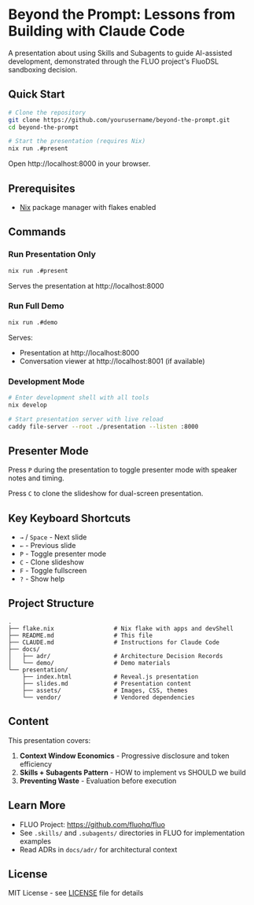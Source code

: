 # Beyond the Prompt: Lessons from Building with Claude Code

A presentation about using Skills and Subagents to guide AI-assisted development, demonstrated through the FLUO project's FluoDSL sandboxing decision.

## Quick Start

```bash
# Clone the repository
git clone https://github.com/yourusername/beyond-the-prompt.git
cd beyond-the-prompt

# Start the presentation (requires Nix)
nix run .#present
```

Open http://localhost:8000 in your browser.

## Prerequisites

- [Nix](https://nixos.org/download.html) package manager with flakes enabled

## Commands

### Run Presentation Only

```bash
nix run .#present
```

Serves the presentation at http://localhost:8000

### Run Full Demo

```bash
nix run .#demo
```

Serves:
- Presentation at http://localhost:8000
- Conversation viewer at http://localhost:8001 (if available)

### Development Mode

```bash
# Enter development shell with all tools
nix develop

# Start presentation server with live reload
caddy file-server --root ./presentation --listen :8000
```

## Presenter Mode

Press `P` during the presentation to toggle presenter mode with speaker notes and timing.

Press `C` to clone the slideshow for dual-screen presentation.

## Key Keyboard Shortcuts

- `→` / `Space` - Next slide
- `←` - Previous slide
- `P` - Toggle presenter mode
- `C` - Clone slideshow
- `F` - Toggle fullscreen
- `?` - Show help

## Project Structure

```
.
├── flake.nix                 # Nix flake with apps and devShell
├── README.md                 # This file
├── CLAUDE.md                 # Instructions for Claude Code
├── docs/
│   ├── adr/                  # Architecture Decision Records
│   └── demo/                 # Demo materials
└── presentation/
    ├── index.html            # Reveal.js presentation
    ├── slides.md             # Presentation content
    ├── assets/               # Images, CSS, themes
    └── vendor/               # Vendored dependencies
```

## Content

This presentation covers:

1. **Context Window Economics** - Progressive disclosure and token efficiency
2. **Skills + Subagents Pattern** - HOW to implement vs SHOULD we build
3. **Preventing Waste** - Evaluation before execution

## Learn More

- FLUO Project: https://github.com/fluohq/fluo
- See `.skills/` and `.subagents/` directories in FLUO for implementation examples
- Read ADRs in `docs/adr/` for architectural context

## License

MIT License - see [LICENSE](LICENSE) file for details
